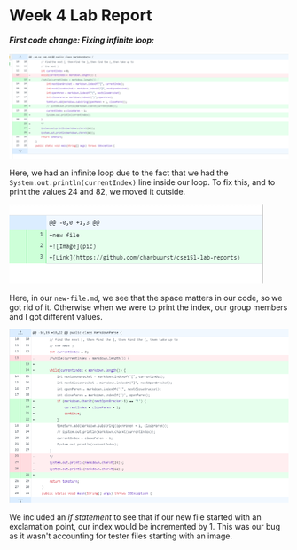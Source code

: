 # Week 4 Lab Report

***First code change: Fixing infinite loop:***

![Image](infloop.PNG)

Here, we had an infinite loop due to the fact that we had the `System.out.println(currentIndex)` line inside our loop. To fix this, and to print the values 24 and 82, we moved it outside. 

![Image](lolmd.PNG)

Here, in our `new-file.md`, we see that the space matters in our code, so we got rid of it. Otherwise when we were to print the index, our group members and I got different values. 

![Image](ifstartsimg.PNG)

We included an *if statement* to see that if our new file started with an exclamation point, our index would be incremented by 1. This was our bug as it wasn't accounting for tester files starting with an image. 


